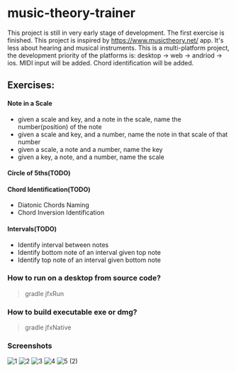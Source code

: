 # music-theory-trainer
This project is still in very early stage of development. The first exercise is finished.
This project is inspired by https://www.musictheory.net/ app.
It's less about hearing and musical instruments.
This is a multi-platform project, the development priority of the platforms is: desktop -> web -> andriod -> ios.
MIDI input will be added. Chord identification will be added.
## Exercises:
#### Note in a Scale
- given a scale and key, and a note in the scale, name the number(position) of the note
- given a scale and key, and a number, name the note in that scale of that number
- given a scale, a note and a number, name the key
- given a key, a note, and a number, name the scale
#### Circle of 5ths(TODO)
#### Chord Identification(TODO)
- Diatonic Chords Naming
- Chord Inversion Identification
#### Intervals(TODO)
- Identify interval between notes
- Identify bottom note of an interval given top note
- Identify top note of an interval given bottom note
### How to run on a desktop from source code?
> gradle jfxRun
### How to build executable exe or dmg?
> gradle jfxNative
### Screenshots
![1](https://user-images.githubusercontent.com/20970607/65770578-f254c180-e168-11e9-9859-70b0158e95a6.jpg)
![2](https://user-images.githubusercontent.com/20970607/65770581-f254c180-e168-11e9-8e81-2554d674fa69.jpg)
![3](https://user-images.githubusercontent.com/20970607/65770584-f2ed5800-e168-11e9-940a-9cad1817370a.jpg)
![4](https://user-images.githubusercontent.com/20970607/65770586-f2ed5800-e168-11e9-88c9-804ada3871b1.jpg)
![5 (2)](https://user-images.githubusercontent.com/20970607/65770576-f1bc2b00-e168-11e9-8c20-38724ac53800.jpg)

